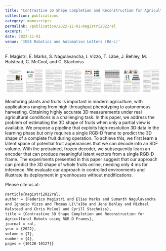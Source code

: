 ```yaml
---
title: "Contrastive 3D Shape Completion and Reconstruction for Agricultural Robots using RGB-D Frames"
collection: publications
category: manuscripts
permalink: /publication/2022-11-01-magistri2022ral
excerpt: ''
date: 2022-11-01
venue: 'IEEE Robotics and Automation Letters (RA-L)'
---
```

F. Magistri, E. Marks, S. Nagulavancha, I. Vizzo, T. Läbe, J. Behley, M. Halstead, C. McCool, and C. Stachniss<br/>

[<img src="/images/papers/magistri2022ral.png">](https://www.ipb.uni-bonn.de/wp-content/papercite-data/pdf/mmagistri2022ral.pdf)

Monitoring plants and fruits is important in modern agriculture, with applications ranging from high-throughput phenotyping to autonomous harvesting. Obtaining highly accurate 3D measurements under real agricultural conditions is a challenging task. In this paper, we address the problem of estimating the 3D shape of fruits when only a partial view is available. We propose a pipeline that exploits high-resolution 3D data in the learning phase but only requires a single RGB-D frame to predict the 3D shape of a complete fruit during operation. To achieve this, we first learn a latent space of potential fruit appearances that we can decode into an SDF volume. With the pretrained, frozen decoder, we subsequently learn an encoder that can produce meaningful latent vectors from a single RGB-D frame. The experiments presented in this paper suggest that our approach can predict the 3D shape of whole fruits online, needing only 4 ms for inference. We evaluate our approach in controlled environments and illustrate its deployment in greenhouses without modifications.

Please cite us at:

```bibtek
@article{magistri2022ral,
author = {Federico Magistri and Elias Marks and Sumanth Nagulavancha and Ignacio Vizzo and Thomas L{\"a}be and Jens Behley and Michael Halstead and Chris McCool and Cyrill Stachniss},
title = {Contrastive 3D Shape Completion and Reconstruction for Agricultural Robots using RGB-D Frames},
journal = ral,
year = {2022},
volume = {7},
number = {4},
pages = {10120-10127}}
```